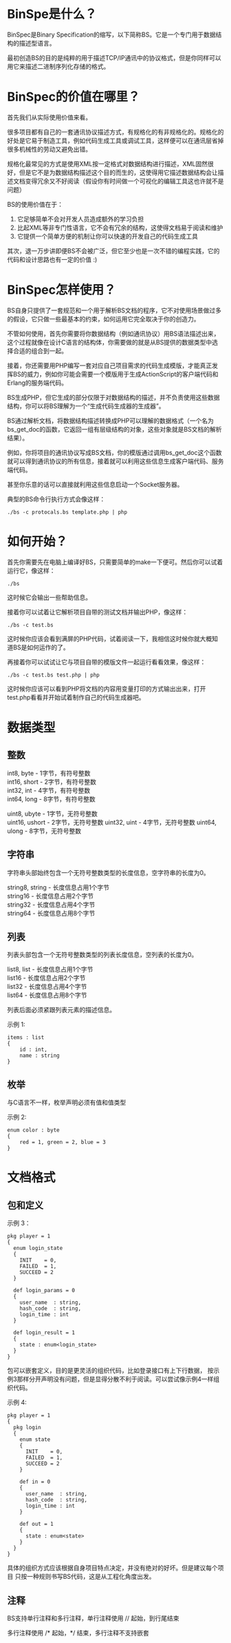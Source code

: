 BinSpe是什么？
==========

BinSpec是Binary Specification的缩写，以下简称BS。它是一个专门用于数据结构的描述型语言。  

最初创造BS的目的是纯粹的用于描述TCP/IP通讯中的协议格式，但是你同样可以用它来描述二进制序列化存储的格式。 

BinSpec的价值在哪里？
==========

首先我们从实际使用价值来看。

很多项目都有自己的一套通讯协议描述方式，有规格化的有非规格化的。规格化的好处是它易于制造工具，例如代码生成工具或调试工具，这样便可以在通讯层省掉很多机械性的劳动又避免出错。

规格化最常见的方式是使用XML按一定格式对数据结构进行描述，XML固然很好，但是它不是为数据结构描述这个目的而生的，这使得用它描述数据结构会让描述文档变得冗余又不好阅读（假设你有时间做一个可视化的编辑工具这也许就不是问题）  

BS的使用价值在于：

1. 它足够简单不会对开发人员造成额外的学习负担
2. 比起XML等非专门性语言，它不会有冗余的结构，这使得文档易于阅读和维护
3. 它提供一个简单方便的机制让你可以快速的开发自己的代码生成工具

其次，退一万步讲即便BS不会被广泛，但它至少也是一次不错的编程实践，它的代码和设计思路也有一定的价值 :)

BinSpec怎样使用？
==========

BS自身只提供了一套规范和一个用于解析BS文档的程序，它不对使用场景做过多的假设，它只做一些最基本的约束，如何运用它完全取决于你的创造力。 

不管如何使用，首先你需要将你数据结构（例如通讯协议）用BS语法描述出来，这个过程就像在设计C语言的结构体，你需要做的就是从BS提供的数据类型中选择合适的组合到一起。  

接着，你还需要用PHP编写一套对应自己项目需求的代码生成模版，才能真正发挥BS的威力，例如你可能会需要一个模版用于生成ActionScript的客户端代码和Erlang的服务端代码。  

BS生成PHP，但它生成的部分仅限于对数据结构的描述，并不负责使用这些数据结构，你可以将BS理解为一个“生成代码生成器的生成器”。

BS通过解析文档，将数据结构描述转换成PHP可以理解的数据格式（一个名为bs\_get\_doc的函数，它返回一组有层级结构的对象，这些对象就是BS文档的解析结果）。  

例如，你将项目的通讯协议写成BS文档，你的模版通过调用bs\_get\_doc这个函数就可以得到通讯协议的所有信息，接着就可以利用这些信息生成客户端代码、服务端代码。  

甚至你乐意的话可以直接就利用这些信息启动一个Socket服务器。  

典型的BS命令行执行方式会像这样：

    ./bs -c protocals.bs template.php | php

如何开始？
==========

首先你需要先在电脑上编译好BS，只需要简单的make一下便可。然后你可以试着运行它，像这样：  

    ./bs

这时候它会输出一些帮助信息。  

接着你可以试着让它解析项目自带的测试文档并输出PHP，像这样：

    ./bs -c test.bs

这时候你应该会看到满屏的PHP代码，试着阅读一下，我相信这时候你就大概知道BS是如何运作的了。  

再接着你可以试试让它与项目自带的模版文件一起运行看看效果，像这样：

    ./bs -c test.bs test.php | php

这时候你应该可以看到PHP将文档的内容用变量打印的方式输出出来，打开test.php看看并开始试着制作自己的代码生成器吧。

数据类型
==========

整数
----------

int8,  byte  - 1字节，有符号整数  
int16, short - 2字节，有符号整数  
int32, int   - 4字节，有符号整数  
int64, long  - 8字节，有符号整数  

uint8,  ubyte  - 1字节，无符号整数  
uint16, ushort - 2字节，无符号整数
uint32, uint   - 4字节，无符号整数
uint64, ulong  - 8字节，无符号整数

字符串
----------

字符串头部始终包含一个无符号整数类型的长度信息，空字符串的长度为0。  

string8, string  - 长度信息占用1个字节  
string16         - 长度信息占用2个字节  
string32         - 长度信息占用4个字节  
string64         - 长度信息占用8个字节  

列表
----------

列表头部包含一个无符号整数类型的列表长度信息，空列表的长度为0。  

list8, list  - 长度信息占用1个字节  
list16       - 长度信息占用2个字节  
list32       - 长度信息占用4个字节  
list64       - 长度信息占用8个字节  

列表后面必须紧跟列表元素的描述信息。  

示例 1:

    items : list
    {
        id : int,
        name : string
    }

枚举
----------

与C语言不一样，枚举声明必须有值和值类型  

示例 2:

    enum color : byte
    {
        red = 1, green = 2, blue = 3
    }

文档格式
==========

包和定义
----------

示例 3：

    pkg player = 1
    {
      enum login_state
      { 
        INIT    = 0,
        FAILED  = 1,
        SUCCEED = 2
      }

      def login_params = 0
      {
        user_name  : string,
        hash_code  : string,
        login_time : int
      }

      def login_result = 1
      {
        state : enum<login_state>
      }
    }

包可以嵌套定义，目的是更灵活的组织代码，比如登录接口有上下行数据，
按示例3那样分开声明没有问题，但是显得分散不利于阅读。可以尝试像示例4一样组织代码。

示例 4:

    pkg player = 1
    {
      pkg login
      {
        enum state
        { 
          INIT    = 0, 
          FAILED  = 1,
          SUCCEED = 2
        }

        def in = 0
        {
          user_name  : string,
          hash_code  : string,
          login_time : int
        }

        def out = 1
        {
          state : enum<state>
        }
      }
    }

具体的组织方式应该根据自身项目特点决定，并没有绝对的好坏。但是建议每个项目
只按一种规则书写BS代码，这是从工程化角度出发。

注释
----------

BS支持单行注释和多行注释，单行注释使用 // 起始，到行尾结束

多行注释使用 /* 起始，*/ 结束，多行注释不支持嵌套

